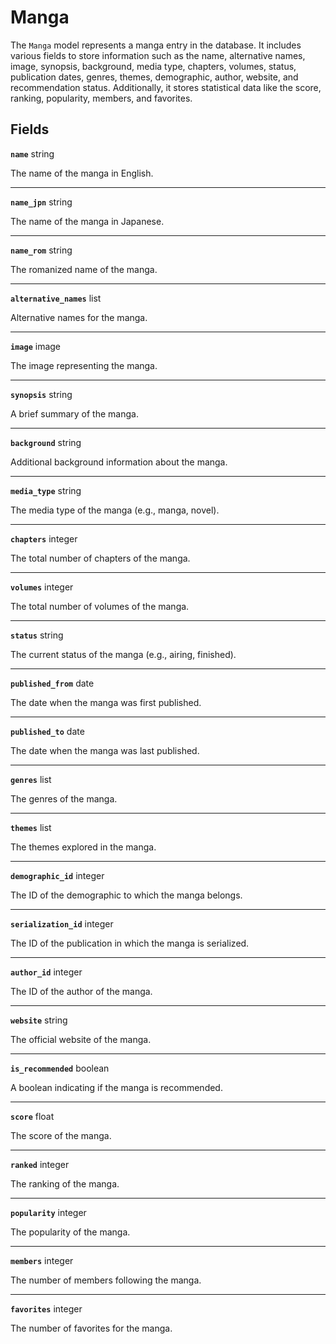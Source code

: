 # Manga <Badge type="danger" text="model" />

<!-- TODO: Add slug and base fields -->

The `Manga` model represents a manga entry in the database. It includes various fields to store information such as the name, alternative names, image, synopsis, background, media type, chapters, volumes, status, publication dates, genres, themes, demographic, author, website, and recommendation status. Additionally, it stores statistical data like the score, ranking, popularity, members, and favorites.

## Fields

**`name`** string

The name of the manga in English.

---

**`name_jpn`** string

The name of the manga in Japanese.

---

**`name_rom`** string

The romanized name of the manga.

---

**`alternative_names`** list

Alternative names for the manga.

---

**`image`** image

The image representing the manga.

---

**`synopsis`** string

A brief summary of the manga.

---

**`background`** string

Additional background information about the manga.

---

**`media_type`** string

The media type of the manga (e.g., manga, novel).

---

**`chapters`** integer

The total number of chapters of the manga.

---

**`volumes`** integer

The total number of volumes of the manga.

---

**`status`** string

The current status of the manga (e.g., airing, finished).

---

**`published_from`** date

The date when the manga was first published.

---

**`published_to`** date

The date when the manga was last published.

---

**`genres`** list

The genres of the manga.

---

**`themes`** list

The themes explored in the manga.

---

**`demographic_id`** integer

The ID of the demographic to which the manga belongs.

---

**`serialization_id`** integer

The ID of the publication in which the manga is serialized.

---

**`author_id`** integer

The ID of the author of the manga.

---

**`website`** string

The official website of the manga.

---

**`is_recommended`** boolean

A boolean indicating if the manga is recommended.

---

**`score`** float

The score of the manga.

---

**`ranked`** integer

The ranking of the manga.

---

**`popularity`** integer

The popularity of the manga.

---

**`members`** integer

The number of members following the manga.

---

**`favorites`** integer

The number of favorites for the manga.
